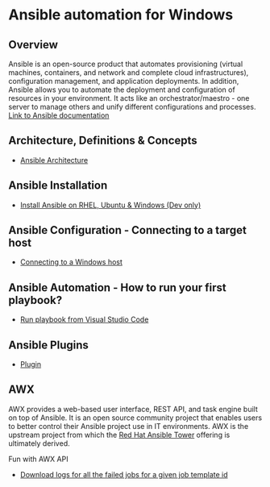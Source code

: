 # Ansible automation for Windows

## Overview
Ansible is an open-source product that automates provisioning (virtual machines, containers, and network and complete cloud infrastructures), configuration management, and application deployments. In addition, Ansible allows you to automate the deployment and configuration of resources in your environment. It acts like an orchestrator/maestro - one server to manage others and unify different configurations and processes.
[Link to Ansible documentation](https://docs.ansible.com/ansible/latest/index.html)

## Architecture, Definitions & Concepts

* [Ansible Architecture](https://github.com/abhinabsarkar/ansible/blob/master/architecture/ArchitectureReadme.md)

## Ansible Installation

* [Install Ansible on RHEL, Ubuntu & Windows (Dev only)](/installation/InstallationReadMe.md)

## Ansible Configuration - Connecting to a target host

* [Connecting to a Windows host](/connectivity/WinConnectReadMe.md)

## Ansible Automation - How to run your first playbook?

* [Run playbook from Visual Studio Code](/playbook/PlaybookReadMe.md)

## Ansible Plugins
* [Plugin](/plugin/PluginReadMe.md)

## AWX
AWX provides a web-based user interface, REST API, and task engine built on top of Ansible. It is an open source community project that enables users to better control their Ansible project use in IT environments. AWX is the upstream project from which the [Red Hat Ansible Tower](https://www.ansible.com/products/tower) offering is ultimately derived.

Fun with AWX API
* [Download logs for all the failed jobs for a given job template id](/src/DownloadAWXLogs.ps1)
